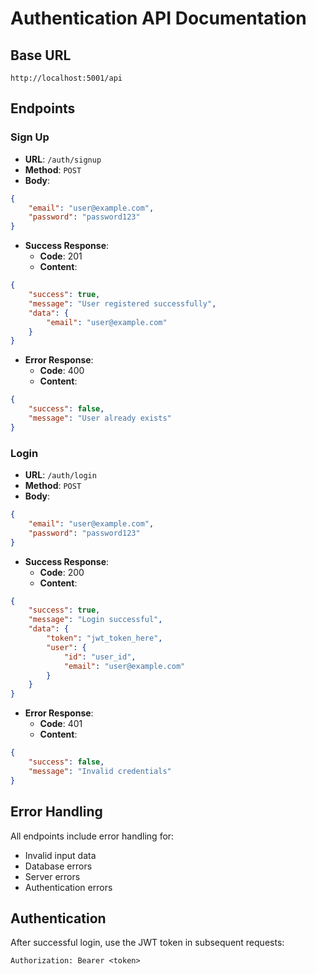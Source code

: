 # Authentication API Documentation

## Base URL
`http://localhost:5001/api`

## Endpoints

### Sign Up
- **URL**: `/auth/signup`
- **Method**: `POST`
- **Body**:
```json
{
    "email": "user@example.com",
    "password": "password123"
}
```
- **Success Response**:
  - **Code**: 201
  - **Content**:
```json
{
    "success": true,
    "message": "User registered successfully",
    "data": {
        "email": "user@example.com"
    }
}
```
- **Error Response**:
  - **Code**: 400
  - **Content**:
```json
{
    "success": false,
    "message": "User already exists"
}
```

### Login
- **URL**: `/auth/login`
- **Method**: `POST`
- **Body**:
```json
{
    "email": "user@example.com",
    "password": "password123"
}
```
- **Success Response**:
  - **Code**: 200
  - **Content**:
```json
{
    "success": true,
    "message": "Login successful",
    "data": {
        "token": "jwt_token_here",
        "user": {
            "id": "user_id",
            "email": "user@example.com"
        }
    }
}
```
- **Error Response**:
  - **Code**: 401
  - **Content**:
```json
{
    "success": false,
    "message": "Invalid credentials"
}
```

## Error Handling
All endpoints include error handling for:
- Invalid input data
- Database errors
- Server errors
- Authentication errors

## Authentication
After successful login, use the JWT token in subsequent requests:
```
Authorization: Bearer <token>
